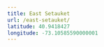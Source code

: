 ```yaml
---
title: East Setauket
url: /east-setauket/
latitude: 40.9418427
longitude: -73.10585590000001
---
```

